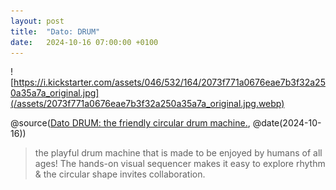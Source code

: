 ```yaml
---
layout: post
title:  "Dato: DRUM"
date:   2024-10-16 07:00:00 +0100
---
```


![https://i.kickstarter.com/assets/046/532/164/2073f771a0676eae7b3f32a250a35a7a_original.jpg](/assets/2073f771a0676eae7b3f32a250a35a7a_original.jpg.webp)

@source([Dato DRUM: the friendly circular drum machine.](https://www.kickstarter.com/projects/datomusic/dato-drum), @date(2024-10-16))

> the playful drum machine that is made to be enjoyed by humans of all ages! The hands-on visual sequencer makes it easy to explore rhythm & the circular shape invites collaboration.
